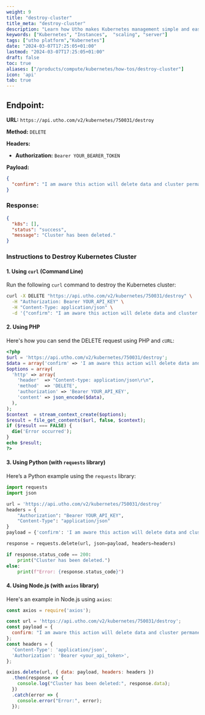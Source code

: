 ```yaml
---
weight: 9
title: "destroy-cluster"
title_meta: "destroy-cluster"
description: "Learn how Utho makes Kubernetes management simple and easy so you easily anticipate your kubernetes infrastructure costs"
keywords: ["Kubernetes", "Instances",  "scaling", "server"]
tags: ["utho platform","Kubernetes"]
date: "2024-03-07T17:25:05+01:00"
lastmod: "2024-03-07T17:25:05+01:00"
draft: false
toc: true
aliases: ["/products/compute/kubernetes/how-tos/destroy-cluster"]
icon: 'api'
tab: true
---
```

## Endpoint:

**URL:** `https://api.utho.com/v2/kubernetes/750031/destroy`

**Method:** `DELETE`

**Headers:**

* **Authorization:** `Bearer YOUR_BEARER_TOKEN`

**Payload:**

```json
{
  "confirm": "I am aware this action will delete data and cluster permanently"
}
```

### Response:

```json
{
  "k8s": [],
  "status": "success",
  "message": "Cluster has been deleted."
}
```

### Instructions to Destroy Kubernetes Cluster

#### 1. **Using `curl` (Command Line)**

Run the following `curl` command to destroy the Kubernetes cluster:

```bash
curl -X DELETE "https://api.utho.com/v2/kubernetes/750031/destroy" \
  -H "Authorization: Bearer YOUR_API_KEY" \
  -H "Content-Type: application/json" \
  -d '{"confirm": "I am aware this action will delete data and cluster permanently"}'
```

#### 2. **Using PHP**

Here's how you can send the DELETE request using PHP and `cURL`:

```php
<?php
$url = 'https://api.utho.com/v2/kubernetes/750031/destroy';
$data = array('confirm' => 'I am aware this action will delete data and cluster permanently');
$options = array(
  'http' => array(
    'header'  => "Content-type: application/json\r\n",
    'method'  => 'DELETE',
    'authorization' => 'Bearer YOUR_API_KEY',
    'content' => json_encode($data),
  ),
);
$context  = stream_context_create($options);
$result = file_get_contents($url, false, $context);
if ($result === FALSE) {
  die('Error occurred');
}
echo $result;
?>
```

#### 3. **Using Python (with `requests` library)**

Here’s a Python example using the `requests` library:

```python
import requests
import json

url = 'https://api.utho.com/v2/kubernetes/750031/destroy'
headers = {
    "Authorization": "Bearer YOUR_API_KEY",
    "Content-Type": "application/json"
}
payload = {'confirm': 'I am aware this action will delete data and cluster permanently'}

response = requests.delete(url, json=payload, headers=headers)

if response.status_code == 200:
    print("Cluster has been deleted.")
else:
    print(f"Error: {response.status_code}")
```

#### 4. **Using Node.js (with `axios` library)**

Here's an example in Node.js using `axios`:

```javascript
const axios = require('axios');

const url = 'https://api.utho.com/v2/kubernetes/750031/destroy';
const payload = {
  confirm: "I am aware this action will delete data and cluster permanently"
};
const headers = {
  'Content-Type': 'application/json',
  'Authorization': 'Bearer <your_api_token>',
};

axios.delete(url, { data: payload, headers: headers })
  .then(response => {
    console.log("Cluster has been deleted:", response.data);
  })
  .catch(error => {
    console.error("Error:", error);
  });
```
